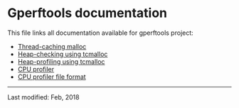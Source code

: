 # Gperftools documentation

This file links all documentation available for gperftools project:

*   [Thread-caching malloc](tcmalloc.md)
*   [Heap-checking using tcmalloc](heap_checker.md)
*   [Heap-profiling using tcmalloc](heap_profiler.md)
*   [CPU profiler](cpuprofile.md)
*   [CPU profiler file format](cpuprofile-fileformat.md)

---

Last modified: Feb, 2018
